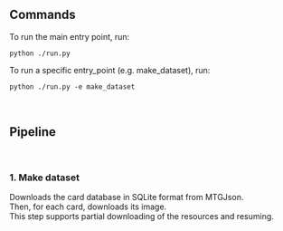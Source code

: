 ## Commands

To run the main entry point, run:

```
python ./run.py 
```

To run a specific entry_point (e.g. make_dataset), run:
```
python ./run.py -e make_dataset 
```


<br/> 

## Pipeline

<br/>

### 1. Make dataset
Downloads the card database in SQLite format from MTGJson. <br/>
Then, for each card, downloads its image. <br/>
This step supports partial downloading of the resources and resuming.
